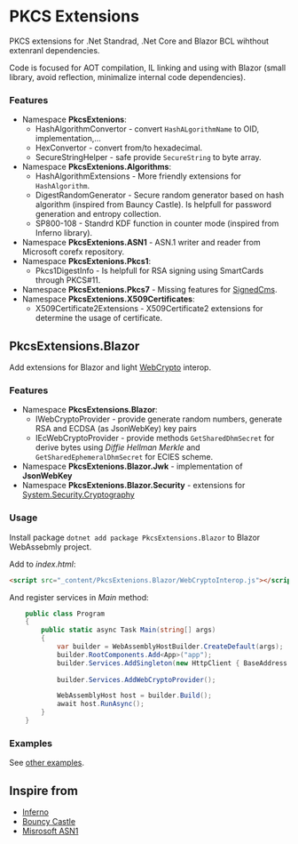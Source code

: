 # PKCS Extensions
PKCS extensions for .Net Standrad, .Net Core and Blazor BCL wihthout extenranl dependencies.

Code is focused for AOT compilation, IL linking and using with Blazor (small library, avoid reflection, minimalize internal code dependencies).

### Features
- Namespace **PkcsExtenions**:
  - HashAlgorithmConvertor - convert `HashALgorithmName` to OID, implementation,...
  - HexConvertor - convert from/to hexadecimal.
  - SecureStringHelper - safe provide `SecureString` to byte array.
- Namespace **PkcsExtenions.Algorithms**:
  - HashAlgorithmExtensions - More friendly extensions for `HashAlgorithm`.
  - DigestRandomGenerator - Secure random generator based on hash algorithm (inspired from Bauncy Castle). Is helpfull for password generation and entropy collection.
  - SP800-108 - Standrd KDF function in counter mode (inspired from Inferno library).
- Namespace **PkcsExtenions.ASN1** - ASN.1 writer and reader from Microsoft corefx repository.
- Namespace **PkcsExtenions.Pkcs1**:
  - Pkcs1DigestInfo - Is helpfull for RSA signing using SmartCards through PKCS#11.
- Namespace **PkcsExtenions.Pkcs7** - Missing features for [SignedCms](https://docs.microsoft.com/en-us/dotnet/api/system.security.cryptography.pkcs.signedcms?view=dotnet-plat-ext-3.1).
- Namespace **PkcsExtenions.X509Certificates**:
  - X509Certificate2Extensions - X509Certificate2 extensions for determine the usage of certificate.

 ## PkcsExtensions.Blazor
 Add extensions for Blazor and light [WebCrypto](https://developer.mozilla.org/en-US/docs/Web/API/Web_Crypto_API) interop.

 ### Features
 - Namespace **PkcsExtensions.Blazor**:
   - IWebCryptoProvider - provide generate random numbers, generate RSA and ECDSA (as JsonWebKey) key pairs
   - IEcWebCryptoProvider - provide methods `GetSharedDhmSecret` for derive bytes using _Diffie Hellman Merkle_ and `GetSharedEphemeralDhmSecret` for ECIES scheme.
- Namespace **PkcsExtenions.Blazor.Jwk** - implementation of __JsonWebKey__
- Namespace **PkcsExtenions.Blazor.Security** - extensions for [System.Security.Cryptography](https://docs.microsoft.com/en-us/dotnet/api/system.security.cryptography?view=netstandard-2.1)

### Usage
Install package `dotnet add package PkcsExtensions.Blazor` to Blazor WebAssebmly project.

Add to _index.html_:
```html
<script src="_content/PkcsExtenions.Blazor/WebCryptoInterop.js"></script>
```

And register services in _Main_ method:
```cs
    public class Program
    {
        public static async Task Main(string[] args)
        {
            var builder = WebAssemblyHostBuilder.CreateDefault(args);
            builder.RootComponents.Add<App>("app");
            builder.Services.AddSingleton(new HttpClient { BaseAddress = new Uri(builder.HostEnvironment.BaseAddress) });
            
            builder.Services.AddWebCryptoProvider();

            WebAssemblyHost host = builder.Build();
            await host.RunAsync();
        }
    }
```

### Examples

See [other examples](Examples/BlazorWebAssemblyExamples.md).

## Inspire from
 - [Inferno](https://securitydriven.net/inferno/)
 - [Bouncy Castle](https://github.com/novotnyllc/bc-csharp)
 - [Misrosoft ASN1](https://github.com/dotnet/corefx/tree/07e9caf00ea0f1893d4c25a5ee287000903fbbe2/src/Common/src/System/Security/Cryptography)
